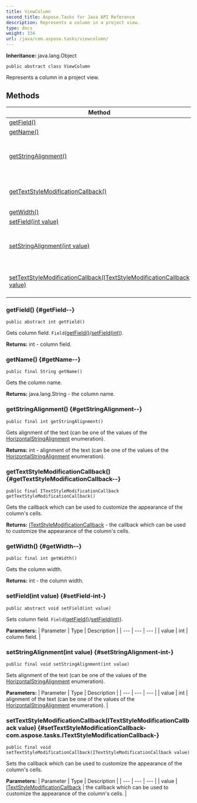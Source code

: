 ```yaml
---
title: ViewColumn
second_title: Aspose.Tasks for Java API Reference
description: Represents a column in a project view.
type: docs
weight: 334
url: /java/com.aspose.tasks/viewcolumn/
---
```


**Inheritance:**
java.lang.Object
```
public abstract class ViewColumn
```

Represents a column in a project view.
## Methods

| Method | Description |
| --- | --- |
| [getField()](#getField--) | Gets column field. |
| [getName()](#getName--) | Gets the column name. |
| [getStringAlignment()](#getStringAlignment--) | Gets alignment of the text (can be one of the values of the [HorizontalStringAlignment](../../com.aspose.tasks/horizontalstringalignment) enumeration). |
| [getTextStyleModificationCallback()](#getTextStyleModificationCallback--) | Gets the callback which can be used to customize the appearance of the column's cells. |
| [getWidth()](#getWidth--) | Gets the column width. |
| [setField(int value)](#setField-int-) | Sets column field. |
| [setStringAlignment(int value)](#setStringAlignment-int-) | Sets alignment of the text (can be one of the values of the [HorizontalStringAlignment](../../com.aspose.tasks/horizontalstringalignment) enumeration). |
| [setTextStyleModificationCallback(ITextStyleModificationCallback value)](#setTextStyleModificationCallback-com.aspose.tasks.ITextStyleModificationCallback-) | Sets the callback which can be used to customize the appearance of the column's cells. |
### getField() {#getField--}
```
public abstract int getField()
```


Gets column field. `Field`([getField()](../../com.aspose.tasks/viewcolumn\#getField--)/[setField(int)](../../com.aspose.tasks/viewcolumn\#setField-int-)).

**Returns:**
int - column field.
### getName() {#getName--}
```
public final String getName()
```


Gets the column name.

**Returns:**
java.lang.String - the column name.
### getStringAlignment() {#getStringAlignment--}
```
public final int getStringAlignment()
```


Gets alignment of the text (can be one of the values of the [HorizontalStringAlignment](../../com.aspose.tasks/horizontalstringalignment) enumeration).

**Returns:**
int - alignment of the text (can be one of the values of the [HorizontalStringAlignment](../../com.aspose.tasks/horizontalstringalignment) enumeration).
### getTextStyleModificationCallback() {#getTextStyleModificationCallback--}
```
public final ITextStyleModificationCallback getTextStyleModificationCallback()
```


Gets the callback which can be used to customize the appearance of the column's cells.

**Returns:**
[ITextStyleModificationCallback](../../com.aspose.tasks/itextstylemodificationcallback) - the callback which can be used to customize the appearance of the column's cells.
### getWidth() {#getWidth--}
```
public final int getWidth()
```


Gets the column width.

**Returns:**
int - the column width.
### setField(int value) {#setField-int-}
```
public abstract void setField(int value)
```


Sets column field. `Field`([getField()](../../com.aspose.tasks/viewcolumn\#getField--)/[setField(int)](../../com.aspose.tasks/viewcolumn\#setField-int-)).

**Parameters:**
| Parameter | Type | Description |
| --- | --- | --- |
| value | int | column field. |

### setStringAlignment(int value) {#setStringAlignment-int-}
```
public final void setStringAlignment(int value)
```


Sets alignment of the text (can be one of the values of the [HorizontalStringAlignment](../../com.aspose.tasks/horizontalstringalignment) enumeration).

**Parameters:**
| Parameter | Type | Description |
| --- | --- | --- |
| value | int | alignment of the text (can be one of the values of the [HorizontalStringAlignment](../../com.aspose.tasks/horizontalstringalignment) enumeration). |

### setTextStyleModificationCallback(ITextStyleModificationCallback value) {#setTextStyleModificationCallback-com.aspose.tasks.ITextStyleModificationCallback-}
```
public final void setTextStyleModificationCallback(ITextStyleModificationCallback value)
```


Sets the callback which can be used to customize the appearance of the column's cells.

**Parameters:**
| Parameter | Type | Description |
| --- | --- | --- |
| value | [ITextStyleModificationCallback](../../com.aspose.tasks/itextstylemodificationcallback) | the callback which can be used to customize the appearance of the column's cells. |

